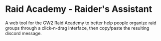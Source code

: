 # Raid Academy - Raider's Assistant
A web tool for the GW2 Raid Academy to better help people organize raid groups through a click-n-drag interface, then copy/paste the resulting discord message.
